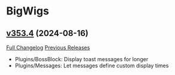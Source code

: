 # BigWigs

## [v353.4](https://github.com/BigWigsMods/BigWigs/tree/v353.4) (2024-08-16)
[Full Changelog](https://github.com/BigWigsMods/BigWigs/compare/v353.3...v353.4) [Previous Releases](https://github.com/BigWigsMods/BigWigs/releases)

- Plugins/BossBlock: Display toast messages for longer  
- Plugins/Messages: Let messages define custom display times  
